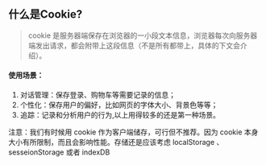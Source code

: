 ## 什么是Cookie? 
> cookie 是服务器端保存在浏览器的一小段文本信息，浏览器每次向服务器端发出请求，都会附带上这段信息（不是所有都带上，具体的下文会介绍）。

#### 使用场景：
1. 对话管理：保存登录、购物车等需要记录的信息；
2. 个性化：保存用户的偏好，比如网页的字体大小、背景色等等；
3. 追踪：记录和分析用户的行为,以上用得较多的还是第一种场景。

注意：我们有时候用 cookie 作为客户端储存，可行但不推荐。因为 cookie 本身大小有所限制，而且会影响性能。存储还是应该考虑 localStorage 、sesseionStorage 或者 indexDB
